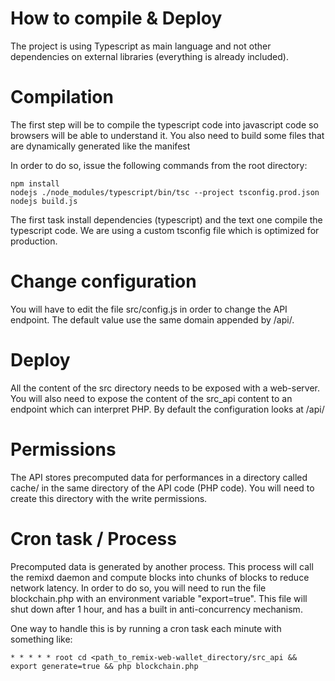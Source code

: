# How to compile & Deploy

The project is using Typescript as main language and not other dependencies on external libraries (everything is already included).

# Compilation

The first step will be to compile the typescript code into javascript code so browsers will be able to understand it.  You also need to build some files that are dynamically generated like the manifest

In order to do so, issue the following commands from the root directory:
```
npm install
nodejs ./node_modules/typescript/bin/tsc --project tsconfig.prod.json
nodejs build.js
```

The first task install dependencies (typescript) and the text one compile the typescript code. We are using a custom tsconfig file which is optimized for production.

# Change configuration

You will have to edit the file src/config.js in order to change the API endpoint.  The default value use the same domain appended by /api/.


# Deploy

All the content of the src directory needs to be exposed with a web-server. You will also need to expose the content of the src_api content to an endpoint which can interpret PHP. By default the configuration looks at <domainname>/api/


# Permissions

The API stores precomputed data for performances in a directory called cache/ in the same directory of the API code (PHP code). You will need to create this directory with the write permissions.

# Cron task / Process

Precomputed data is generated by another process. This process will call the remixd daemon and compute blocks into chunks of blocks to reduce network latency. In order to do so, you will need to run the file blockchain.php with an environment variable "export=true". This file will shut down after 1 hour, and has a built in anti-concurrency mechanism.

One way to handle this is by running a cron task each minute with something like:

```
* * * * * root cd <path_to_remix-web-wallet_directory/src_api && export generate=true && php blockchain.php
```